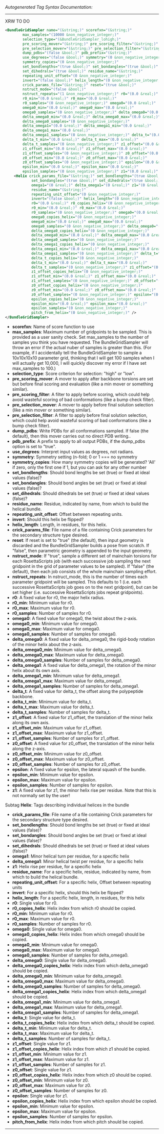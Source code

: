 <!-- THIS IS AN AUTOGENERATED FILE: Don't edit it directly, instead change the schema definition in the code itself. -->

_Autogenerated Tag Syntax Documentation:_

---
XRW TO DO

```xml
<BundleGridSampler name="(&string;)" scorefxn="(&string;)"
        max_samples="(10000 &non_negative_integer;)"
        selection_type="(&BundleGridSampler_lohigh;)"
        pre_scoring_mover="(&string;)" pre_scoring_filter="(&string;)"
        pre_selection_mover="(&string;)" pre_selection_filter="(&string;)"
        dump_pdbs="(false &bool;)" pdb_prefix="(&string;)"
        use_degrees="(false &bool;)" symmetry="(0 &non_negative_integer;)"
        symmetry_copies="(0 &non_negative_integer;)"
        set_bondlengths="(true &bool;)" set_bondangles="(true &bool;)"
        set_dihedrals="(true &bool;)" residue_name="(&string;)"
        repeating_unit_offset="(0 &non_negative_integer;)"
        invert="(false &bool;)" helix_length="(0 &non_negative_integer;)"
        crick_params_file="(&string;)" reset="(true &bool;)"
        nstruct_mode="(false &bool;)"
        nstruct_repeats="(1 &non_negative_integer;)" r0="(0.0 &real;)"
        r0_min="(0.0 &real;)" r0_max="(0.0 &real;)"
        r0_samples="(0 &non_negative_integer;)" omega0="(0.0 &real;)"
        omega0_min="(0.0 &real;)" omega0_max="(0.0 &real;)"
        omega0_samples="(0 &non_negative_integer;)" delta_omega0="(0.0 &real;)"
        delta_omega0_min="(0.0 &real;)" delta_omega0_max="(0.0 &real;)"
        delta_omega0_samples="(0 &non_negative_integer;)"
        delta_omega1="(0.0 &real;)" delta_omega1_min="(0.0 &real;)"
        delta_omega1_max="(0.0 &real;)"
        delta_omega1_samples="(0 &non_negative_integer;)" delta_t="(0.0 &real;)"
        delta_t_min="(0.0 &real;)" delta_t_max="(0.0 &real;)"
        delta_t_samples="(0 &non_negative_integer;)" z1_offset="(0.0 &real;)"
        z1_offset_min="(0.0 &real;)" z1_offset_max="(0.0 &real;)"
        z1_offset_samples="(0 &non_negative_integer;)" z0_offset="(0.0 &real;)"
        z0_offset_min="(0.0 &real;)" z0_offset_max="(0.0 &real;)"
        z0_offset_samples="(0 &non_negative_integer;)" epsilon="(0.0 &real;)"
        epsilon_min="(0.0 &real;)" epsilon_max="(0.0 &real;)"
        epsilon_samples="(0 &non_negative_integer;)" z1="(0.0 &real;)" >
    <Helix crick_params_file="(&string;)" set_bondlengths="(true &bool;)"
            set_bondangles="(true &bool;)" set_dihedrals="(true &bool;)"
            omega1="(0 &real;)" delta_omega1="(0 &real;)" z1="(0 &real;)"
            residue_name="(&string;)"
            repeating_unit_offset="(0 &non_negative_integer;)"
            invert="(false &bool;)" helix_length="(0 &non_negative_integer;)"
            r0="(0.0 &real;)" r0_copies_helix="(0 &non_negative_integer;)"
            r0_min="(0.0 &real;)" r0_max="(0.0 &real;)"
            r0_samples="(0 &non_negative_integer;)" omega0="(0.0 &real;)"
            omega0_copies_helix="(0 &non_negative_integer;)"
            omega0_min="(0.0 &real;)" omega0_max="(0.0 &real;)"
            omega0_samples="(0 &non_negative_integer;)" delta_omega0="(0.0 &real;)"
            delta_omega0_copies_helix="(0 &non_negative_integer;)"
            delta_omega0_min="(0.0 &real;)" delta_omega0_max="(0.0 &real;)"
            delta_omega0_samples="(0 &non_negative_integer;)"
            delta_omega1_copies_helix="(0 &non_negative_integer;)"
            delta_omega1_min="(0.0 &real;)" delta_omega1_max="(0.0 &real;)"
            delta_omega1_samples="(0 &non_negative_integer;)" delta_t="(0.0 &real;)"
            delta_t_copies_helix="(0 &non_negative_integer;)"
            delta_t_min="(0.0 &real;)" delta_t_max="(0.0 &real;)"
            delta_t_samples="(0 &non_negative_integer;)" z1_offset="(0.0 &real;)"
            z1_offset_copies_helix="(0 &non_negative_integer;)"
            z1_offset_min="(0.0 &real;)" z1_offset_max="(0.0 &real;)"
            z1_offset_samples="(0 &non_negative_integer;)" z0_offset="(0.0 &real;)"
            z0_offset_copies_helix="(0 &non_negative_integer;)"
            z0_offset_min="(0.0 &real;)" z0_offset_max="(0.0 &real;)"
            z0_offset_samples="(0 &non_negative_integer;)" epsilon="(0.0 &real;)"
            epsilon_copies_helix="(0 &non_negative_integer;)"
            epsilon_min="(0.0 &real;)" epsilon_max="(0.0 &real;)"
            epsilon_samples="(0 &non_negative_integer;)"
            pitch_from_helix="(0 &non_negative_integer;)" />
</BundleGridSampler>
```

-   **scorefxn**: Name of score function to use
-   **max_samples**: Maximum number of gridpoints to be sampled.  This is provided as a user sanity check.  Set max_samples to the number of samples you think you have requested.  The BundleGridSampler will throw an error if the actual nuber of samples is greater than this.  (For example, if I accidentally tell the BundleGridSampler to sample a 10x10x10x10 parameter grid, thinking that I will get 100 samples when I will actually get 10,000, I will quickly discover my error if I have set max_samples to 100.)
-   **selection_type**: Score criterion for selection: "high" or "low".
-   **pre_scoring_mover**: A mover to apply after backbone torsions are set but before final scoring and evaluation (like a min mover or something similar).
-   **pre_scoring_filter**: A filter to apply before scoring, which could help avoid wasteful scoring of bad conformations (like a bump check filter).
-   **pre_selection_mover**: A mover to apply before final solution selection (like a min mover or something similar).
-   **pre_selection_filter**: A filter to apply before final solution selection, which could help avoid wasteful scoring of bad conformations (like a bump check filter).
-   **dump_pdbs**: Write PDBs for all conformations sampled.  If false (the default), then this mover carries out no direct PDB writing..
-   **pdb_prefix**: A prefix to apply to all output PDBs, if the dump_pdbs option is set to "true".
-   **use_degrees**: Interpret input values as degrees, not radians.
-   **symmetry**: Symmetry setting (n-fold; 0 or 1 === no symmetry
-   **symmetry_copies**: How many symmetry copies will be generated? 'All' if zero, only the first one if 1, but you can ask for any other number
-   **set_bondlengths**: Should bond lengths be set (true) or fixed at ideal values (false)?
-   **set_bondangles**: Should bond angles be set (true) or fixed at ideal values (false)?
-   **set_dihedrals**: Should dihedrals be set (true) or fixed at ideal values (false)?
-   **residue_name**: Residue, indicated by name, from which to build the helical bundle.
-   **repeating_unit_offset**: Offset between repeating units.
-   **invert**: Should this helix be flipped?
-   **helix_length**: Length, in residues, for this helix.
-   **crick_params_file**: File name of a file containing Crick parameters for the secondary structure type desired.
-   **reset**: If reset is set to "true" (the default), then input geometry is discarded and the BundleGridSampler builds a pose from scratch.  If "false", then parametric geometry is appended to the input geometry.
-   **nstruct_mode**: If "true", sample a different set of mainchain torsions for each RosettaScripts job (with each successive job sampling the next gridpoint in the grid of parameter values to be sampled).  If "false" (the default), then each job consists of the whole mainchain sampling effort.
-   **nstruct_repeats**: In nstruct_mode, this is the number of times each parameter gridpoint will be sampled.  This defaults to 1 (i.e. each successive RosettaScripts job goes on to the next gridpoint), but can be set higher (i.e. successive RosettaScripts jobs repeat gridpoints).
-   **r0**: A fixed value for r0, the major helix radius.
-   **r0_min**: Minimum value for r0.
-   **r0_max**: Maximum value for r0.
-   **r0_samples**: Number of samples for r0.
-   **omega0**: A fixed value for omega0, the twist about the z-axis.
-   **omega0_min**: Minimum value for omega0.
-   **omega0_max**: Maximum value for omega0.
-   **omega0_samples**: Number of samples for omega0.
-   **delta_omega0**: A fixed value for delta_omega0, the rigid-body rotation of the minor helix about the z-axis.
-   **delta_omega0_min**: Minimum value for delta_omega0.
-   **delta_omega0_max**: Maximum value for delta_omega0.
-   **delta_omega0_samples**: Number of samples for delta_omega0.
-   **delta_omega1**: A fixed value for delta_omega1, the rotation of the minor helix about its own axis.
-   **delta_omega1_min**: Minimum value for delta_omega1.
-   **delta_omega1_max**: Maximum value for delta_omega1.
-   **delta_omega1_samples**: Number of samples for delta_omega1.
-   **delta_t**: A fixed value for delta_t, the offset along the polypeptide backbone.
-   **delta_t_min**: Minimum value for delta_t.
-   **delta_t_max**: Maximum value for delta_t.
-   **delta_t_samples**: Number of samples for delta_t.
-   **z1_offset**: A fixed value for z1_offset, the translation of the minor helix along its own axis.
-   **z1_offset_min**: Maximum value for z1_offset.
-   **z1_offset_max**: Maximum value for z1_offset.
-   **z1_offset_samples**: Number of samples for z1_offset.
-   **z0_offset**: A fixed value for z0_offset, the translation of the minor helix along the z-axis.
-   **z0_offset_min**: Minimum value for z0_offset.
-   **z0_offset_max**: Maximum value for z0_offset.
-   **z0_offset_samples**: Number of samples for z0_offset.
-   **epsilon**: A fixed value for epsilon, the lateral squash of the bundle.
-   **epsilon_min**: Minimum value for epsilon.
-   **epsilon_max**: Maximum value for epsilon.
-   **epsilon_samples**: Number of samples for epsilon.
-   **z1**: A fixed value for z1, the minor helix rise per residue.  Note that this is not normally set by the user!


Subtag **Helix**:   Tags describing individual helices in the bundle

-   **crick_params_file**: File name of a file containing Crick parameters for the secondary structure type desired.
-   **set_bondlengths**: Should bond lengths be set (true) or fixed at ideal values (false)?
-   **set_bondangles**: Should bond angles be set (true) or fixed at ideal values (false)?
-   **set_dihedrals**: Should dihedrals be set (true) or fixed at ideal values (false)?
-   **omega1**: Minor helical turn per residue, for a specific helix
-   **delta_omega1**: Minor helical twist per residue, for a specific helix
-   **z1**: Helix rise per residue, for a specific helix
-   **residue_name**: For a specific helix, residue, indicated by name, from which to build the helical bundle.
-   **repeating_unit_offset**: For a specific helix, Offset between repeating units
-   **invert**: For a specific helix, should this helix be flipped?
-   **helix_length**: For a specific helix, length, in residues, for this helix
-   **r0**: Single value for r0.
-   **r0_copies_helix**: Helix index from which r0 should be copied.
-   **r0_min**: Minimum value for r0.
-   **r0_max**: Maximum value for r0.
-   **r0_samples**: Number of samples for r0.
-   **omega0**: Single value for omega0.
-   **omega0_copies_helix**: Helix index from which omega0 should be copied.
-   **omega0_min**: Minimum value for omega0.
-   **omega0_max**: Maximum value for omega0.
-   **omega0_samples**: Number of samples for delta_omega0.
-   **delta_omega0**: Single value for delta_omega0.
-   **delta_omega0_copies_helix**: Helix index from which delta_omega0 should be copied.
-   **delta_omega0_min**: Minimum value for delta_omega0.
-   **delta_omega0_max**: Maximum value for delta_omega0.
-   **delta_omega0_samples**: Number of samples for delta_omega0.
-   **delta_omega1_copies_helix**: Helix index from which delta_omega1 should be copied.
-   **delta_omega1_min**: Minimum value for delta_omega1.
-   **delta_omega1_max**: Maximum value for delta_omega1.
-   **delta_omega1_samples**: Number of samples for delta_omega1.
-   **delta_t**: Single value for delta_t.
-   **delta_t_copies_helix**: Helix index from which delta_t should be copied.
-   **delta_t_min**: Minimum value for delta_t.
-   **delta_t_max**: Maximum value for delta_t.
-   **delta_t_samples**: Number of samples for delta_t.
-   **z1_offset**: Single value for z1.
-   **z1_offset_copies_helix**: Helix index from which z1 should be copied.
-   **z1_offset_min**: Minimum value for z1.
-   **z1_offset_max**: Maximum value for z1.
-   **z1_offset_samples**: Number of samples for z1.
-   **z0_offset**: Single value for z1.
-   **z0_offset_copies_helix**: Helix index from which z0 should be copied.
-   **z0_offset_min**: Minimum value for z0.
-   **z0_offset_max**: Maximum value for z0.
-   **z0_offset_samples**: Number of samples for z0.
-   **epsilon**: Single value for z1.
-   **epsilon_copies_helix**: Helix index from which epsilon should be copied.
-   **epsilon_min**: Minimum value for epsilon.
-   **epsilon_max**: Maximum value for epsilon.
-   **epsilon_samples**: Number of samples for epsilon.
-   **pitch_from_helix**: Helix index from which pitch should be copied.

---
